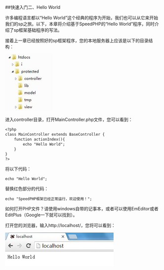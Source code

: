 ##快速入门二、Hello World

许多编程语言都以“Hello World”这个经典的程序为开始，我们也可以从它来开始我们的sp之旅。以下，本章将介绍基于SpeedPHP的“Hello World”程序，同时介绍了sp框架基础程序的写法。

接着上一章已经按照好的sp框架程序，您的本地服务器上应该是以下的目录结构：

![目录结构](images/1.jpg)

进入controller目录，打开MainController.php文件，您可以看到：
```
<?php
class MainController extends BaseController {
	function actionIndex(){
		echo "Hello World";
	}
}
?>
```
将以下代码：
```
echo "Hello World";
```
替换红色部分的代码：

```
echo "SpeedPHP框架已经正常运行，欢迎使用！";
```

如何打开PHP文件？请使用windows自带的记事本，或者可以使用EmEditor或者EditPlus（Google一下就可以找到）。

打开您的浏览器，输入http://localhost/，您将可以看到：

![浏览结果](images/4.jpg)

